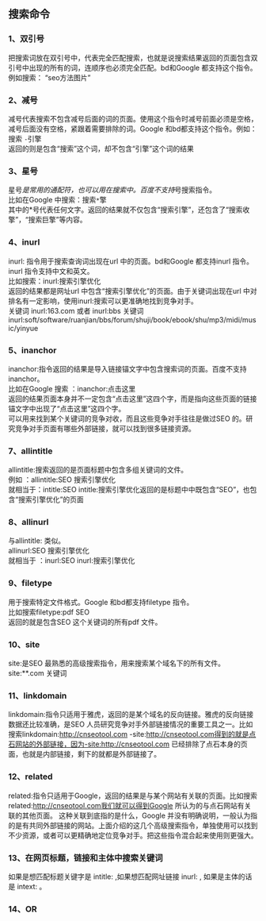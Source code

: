 ## 搜索命令
### 1、双引号
把搜索词放在双引号中，代表完全匹配搜索，也就是说搜索结果返回的页面包含双引号中出现的所有的词，连顺序也必须完全匹配。bd和Google 都支持这个指令。例如搜索： “seo方法图片”
### 2、减号
减号代表搜索不包含减号后面的词的页面。使用这个指令时减号前面必须是空格，减号后面没有空格，紧跟着需要排除的词。Google 和bd都支持这个指令。例如：搜索 `-`引擎\
返回的则是包含“搜索”这个词，却不包含“引擎”这个词的结果
### 3、星号
星号*是常用的通配符，也可以用在搜索中。百度不支持*号搜索指令。\
比如在Google 中搜索：搜索`*`擎\
其中的*号代表任何文字。返回的结果就不仅包含“搜索引擎”，还包含了“搜索收擎”，“搜索巨擎”等内容。
### 4、inurl
inurl: 指令用于搜索查询词出现在url 中的页面。bd和Google 都支持inurl 指令。inurl 指令支持中文和英文。\
比如搜索：inurl:搜索引擎优化\
返回的结果都是网址url 中包含“搜索引擎优化”的页面。由于关键词出现在url 中对排名有一定影响，使用inurl:搜索可以更准确地找到竞争对手。\
关键词 inurl:163.com 或者 inurl:bbs 关键词
inurl:soft/software/ruanjian/bbs/forum/shuji/book/ebook/shu/mp3/midi/music/yinyue
### 5、inanchor
inanchor:指令返回的结果是导入链接锚文字中包含搜索词的页面。百度不支持inanchor。\
比如在Google 搜索 ：inanchor:点击这里\
返回的结果页面本身并不一定包含“点击这里”这四个字，而是指向这些页面的链接锚文字中出现了“点击这里”这四个字。\
可以用来找到某个关键词的竞争对收，而且这些竞争对手往往是做过SEO 的。研究竞争对手页面有哪些外部链接，就可以找到很多链接资源。
### 7、allintitle
allintitle:搜索返回的是页面标题中包含多组关键词的文件。\
例如 ：allintitle:SEO 搜索引擎优化\
就相当于：intitle:SEO intitle:搜索引擎优化返回的是标题中中既包含“SEO”，也包含“搜索引擎优化”的页面
### 8、allinurl
与allintitle: 类似。\
allinurl:SEO 搜索引擎优化\
就相当于 ：inurl:SEO inurl:搜索引擎优化
### 9、filetype
用于搜索特定文件格式。Google 和bd都支持filetype 指令。\
比如搜索filetype:pdf SEO\
返回的就是包含SEO 这个关键词的所有pdf 文件。
### 10、site
site:是SEO 最熟悉的高级搜索指令，用来搜索某个域名下的所有文件。\
site:**.com 关键词
### 11、linkdomain
linkdomain:指令只适用于雅虎，返回的是某个域名的反向链接。雅虎的反向链接数据还比较准确，是SEO 人员研究竞争对手外部链接情况的重要工具之一。比如搜索linkdomain:http://cnseotool.com -site:http://cnseotool.com得到的就是点石网站的外部链接，因为-site:http://cnseotool.com 已经排除了点石本身的页面，也就是内部链接，剩下的就都是外部链接了。
### 12、related
related:指令只适用于Google，返回的结果是与某个网站有关联的页面。比如搜索related:http://cnseotool.com我们就可以得到Google 所认为的与点石网站有关联的其他页面。 这种关联到底指的是什么，Google 并没有明确说明，一般认为指的是有共同外部链接的网站。上面介绍的这几个高级搜索指令，单独使用可以找到不少资源，或者可以更精确地定位竞争对手。把这些指令混合起来使用则更强大。
### 13、在网页标题，链接和主体中搜索关键词
如果是想匹配标题关键字是 intitle: ,如果想匹配网址链接 inurl: , 如果是主体的话是 intext: 。
### 14、OR

